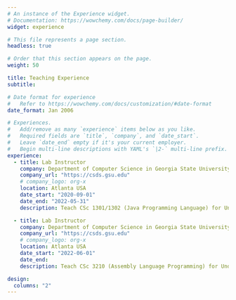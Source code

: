 ```yaml
---
# An instance of the Experience widget.
# Documentation: https://wowchemy.com/docs/page-builder/
widget: experience

# This file represents a page section.
headless: true

# Order that this section appears on the page.
weight: 50

title: Teaching Experience
subtitle:

# Date format for experience
#   Refer to https://wowchemy.com/docs/customization/#date-format
date_format: Jan 2006

# Experiences.
#   Add/remove as many `experience` items below as you like.
#   Required fields are `title`, `company`, and `date_start`.
#   Leave `date_end` empty if it's your current employer.
#   Begin multi-line descriptions with YAML's `|2-` multi-line prefix.
experience:
  - title: Lab Instructor
    company: Department of Computer Science in Georgia State University (GSU)
    company_url: "https://csds.gsu.edu"
    # company_logo: org-x
    location: Atlanta USA
    date_start: "2020-09-01"
    date_end: "2022-05-31"
    description: Teach CSc 1301/1302 (Java Programming Language) for Undergraduate Students.

  - title: Lab Instructor
    company: Department of Computer Science in Georgia State University (GSU)
    company_url: "https://csds.gsu.edu"
    # company_logo: org-x
    location: Atlanta USA
    date_start: "2022-06-01"
    date_end:
    description: Teach CSc 3210 (Assembly Language Programming) for Undergraduate Students.

design:
  columns: "2"
---
```

